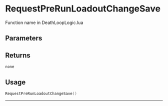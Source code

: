 # RequestPreRunLoadoutChangeSave

Function name in DeathLoopLogic.lua

## Parameters

## Returns

`none`

## Usage

```lua
RequestPreRunLoadoutChangeSave()
```

---
